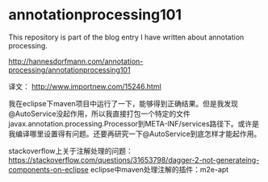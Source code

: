 # annotationprocessing101
This repository is part of the blog entry I have written about annotation processing.

http://hannesdorfmann.com/annotation-processing/annotationprocessing101

译文：
http://www.importnew.com/15246.html

我在eclipse下maven项目中运行了一下，能够得到正确结果。但是我发现@AutoService没起作用，所以我直接打包一个特定的文件javax.annotation.processing.Processor到META-INF/services路径下。或许是我编译哪里设置得有问题。还要再研究一下@AutoService到底怎样才能起作用。

stackoverflow上关于注解处理的问题：
https://stackoverflow.com/questions/31653798/dagger-2-not-generateing-components-on-eclipse
eclipse中maven处理注解的插件：m2e-apt
